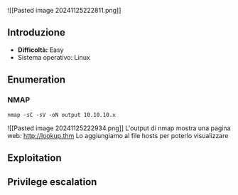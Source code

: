 ![[Pasted image 20241125222811.png]]

## Introduzione
- **Difficoltà:** Easy
- Sistema operativo: Linux


## Enumeration


### NMAP
```bash\
nmap -sC -sV -oN output 10.10.10.x
```
![[Pasted image 20241125222934.png]]
L'output di nmap mostra una pagina web: http://lookup.thm
Lo aggiungiamo al file hosts per poterlo visualizzare


## Exploitation


## Privilege escalation
